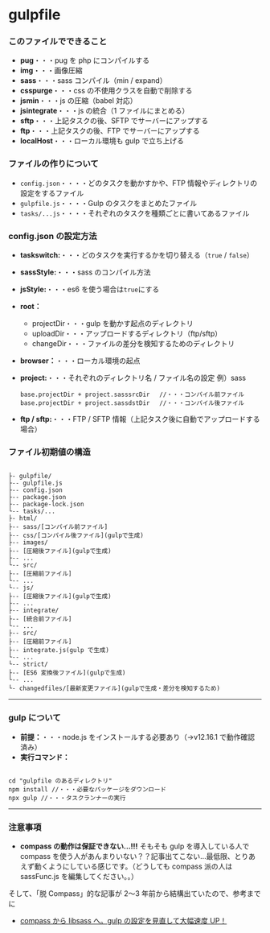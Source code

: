 # gulpfile

### このファイルでできること

- **pug**・・・pug を php にコンパイルする
- **img**・・・画像圧縮
- **sass**・・・sass コンパイル（min / expand）
- **csspurge**・・・css の不使用クラスを自動で削除する
- **jsmin**・・・js の圧縮（babel 対応）
- **jsintegrate**・・・js の統合（1 ファイルにまとめる）
- **sftp**・・・上記タスクの後、SFTP でサーバーにアップする
- **ftp**・・・上記タスクの後、FTP でサーバーにアップする
- **localHost**・・・ローカル環境も gulp で立ち上げる

### ファイルの作りについて

- `config.json`・・・・どのタスクを動かすかや、FTP 情報やディレクトリの設定をするファイル
- `gulpfile.js`・・・・Gulp のタスクをまとめたファイル
- `tasks/...js`・・・・それぞれのタスクを種類ごとに書いてあるファイル

### config.json の設定方法

- **taskswitch:**・・・どのタスクを実行するかを切り替える（`true` / `false`）
- **sassStyle:**・・・sass のコンパイル方法
- **jsStyle:**・・・es6 を使う場合は`true`にする
- **root：**
  - projectDir・・・gulp を動かす起点のディレクトリ
  - uploadDir・・・アップロードするディレクトリ（ftp/sftp）
  - changeDir・・・ファイルの差分を検知するためのディレクトリ
- **browser：**・・・ローカル環境の起点
- **project:**・・・それぞれのディレクトリ名 / ファイル名の設定
  例）sass

  ```
  base.projectDir + project.sasssrcDir 　//・・・コンパイル前ファイル
  base.projectDir + project.sassdstDir 　//・・・コンパイル後ファイル
  ```

- **ftp / sftp:**・・・FTP / SFTP 情報（上記タスク後に自動でアップロードする場合）

### ファイル初期値の構造

```

├- gulpfile/
├-- gulpfile.js
├-- config.json
├-- package.json
├-- package-lock.json
└-- tasks/...
├- html/
├-- sass/[コンパイル前ファイル]
├-- css/[コンパイル後ファイル](gulpで生成)
├-- images/
├-- [圧縮後ファイル](gulpで生成)
├-- ...
└-- src/
├-- [圧縮前ファイル]
└-- ...
└-- js/
├-- [圧縮後ファイル](gulpで生成)
├-- ...
├-- integrate/
├-- [統合前ファイル]
└-- ...
├-- src/
├-- [圧縮前ファイル]
├-- integrate.js(gulp で生成)
└-- ...
└-- strict/
├-- [ES6 変換後ファイル](gulpで生成)
└-- ...
└- changedfiles/[最新変更ファイル](gulpで生成・差分を検知するため)

```

---

### gulp について

- **前提：**・・・node.js をインストールする必要あり（→v12.16.1 で動作確認済み）
- **実行コマンド：**

```

cd "gulpfile のあるディレクトリ"
npm install //・・・必要なパッケージをダウンロード
npx gulp //・・・タスクランナーの実行

```

---

### 注意事項

- **compass の動作は保証できない...!!!**
  そもそも gulp を導入している人で compass を使う人があんまりいない？？記事出てこない...最低限、とりあえず動くようにしている感じです。（どうしても compass 派の人は sassFunc.js を編集してください。。）

そして、「脱 Compass」的な記事が 2〜3 年前から結構出ていたので、参考までに

- [compass から libsass へ。gulp の設定を見直して大幅速度 UP！](https://www.okushin.co.jp/kodanuki_note/2017/10/compass%E3%81%8B%E3%82%89libsass%E3%81%B8%E3%80%82gulp%E3%81%AE%E8%A8%AD%E5%AE%9A%E3%82%92%E8%A6%8B%E7%9B%B4%E3%81%97%E3%81%A6%E5%A4%A7%E5%B9%85%E9%80%9F%E5%BA%A6up%EF%BC%81.html)
